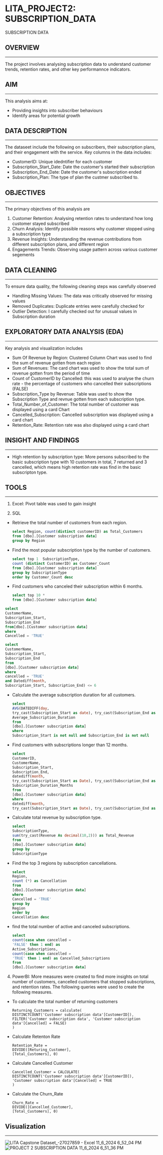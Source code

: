 # LITA_PROJECT2: SUBSCRIPTION_DATA
SUBSCRIPTION DATA

## OVERVIEW
---
The project involves analysing subscription data to understand customer trends, retention rates, and other key performannce indicators. 

## AIM
---
This analysis aims at:
- Providing insights into subscriber behaviours
- Identify areas for potential growth

## DATA DESCRIPTION
---
The dataseet include the following on subscribers, their subscription plans, and their engagement with the service. Key columns in the data includes:
- CustomerID: Unique idedntifier for each customer
- Subscription_Start_Date: Date the customer's started their subscription
- Subscription_End_Date: Date the customer's subscription ended
- Subscription_Plan: The type of plan the custmer subscribed to.

## OBJECTIVES 
---
The primary objectives of this analysis are 
1. Customer Retention: Analysing retention rates to understand how long customer stayed subscribed
2. Churn Analysis: Identify possible reasons why customer stopped using a subscription type
3. Revenue Insights: Understanding the revenue contributions from different subscription plans, and different region
4. Engagements Trends: Observing usage pattern across various customer segements

## DATA CLEANING 
---
To ensure data quality, the following cleaning steps was carefully observed 
- Handling Missing Values: The data was critically observed for missing values
- Removed Duplicates: Duplicate entries were carefully checked for
- Outlier Detection: I carefully checked out for unusual values in Subscription duration

## EXPLORATORY DATA ANALYSIS (EDA)
---
Key analysis and visualization includes 
- Sum Of Revenue by Region: Clustered Column Chart was used to find the sum of revenue gotten from each region
- Sum of Revenues: The card chart was used to show the total sum of revenue gotten from the period of time
- Count of CustomerID by Cancelled: this was used to analyse the churn rate - the percentage of customers who cancelled their subscriptions (FALSE) 
- Subscription_Type by Revenue: Table was used to show the Subscription Type and revnue gotten from each subscription type.
- Total_Number_of_Customer: The total number of customer was displayed using a card Chart
- Cancelled_Subscription: Cancelled subscription was displayed using a card chart
- Retention_Rate: Retention rate was also displayed using a card chart

## INSIGHT AND FINDINGS
---

- High retention by subscription type: More persons subscribed to the basic subscription type with 10 customers in total, 7 returned and 3 cancelled, which means high retention rate was find in the basic subscripton type.

## TOOLS 
---
1. Excel: Pivot table was used to gain insight
    
2. SQL
- Retrieve the total number of customers from each region. 
   ```SQL
   select Region, count(distinct customerID) as Total_Customers
   from [dbo].[Customer subscription data]
   group by Region
   ```
- Find the most popular subscription type by the number of customers.
  ```SQL
  select top 1  SubscriptionType,
  count (distinct CustomerID) as Customer_Count
  from [dbo].[Customer subscription data]
  group by SubscriptionType
  order by Customer_Count desc
  ```
 - Find customers who canceled their subscription within 6 months.
    ```SQL
    select top 10 *
    from [dbo].[Customer subscription data]
    ```
    
  ```SQL
  select
  CustomerName,
  Subscription_Start,
  Subscription_End
  from[dbo].[Customer subscription data]
  where
  Cancelled = 'TRUE'
  ```

  ```SQL
  select
  CustomerName,
  Subscription_Start,
  Subscription_End
  from
  [dbo].[Customer subscription data]
  where
  cancelled = 'TRUE'
  and Datediff(month,
  Subscription_Start, Subscription_End) <= 6
  ```
- Calculate the average subscription duration for all customers.
  ```SQL
  select
  AVG(DATEDIFF(day,
  try_cast(Subscription_Start as date), try_cast(Subscription_End as date))) as 
  Average_Subscription_Duration
  from
  [dbo].[Customer subscription data]
  where
  Subscription_Start is not null and Subscription_End is not null
  ```
- Find customers with subscriptions longer than 12 months.
  ```SQL
  select
  CustomerID,
  CustomerName,
  Subscription_Start,
  Subscription_End,
  datediff(month,
  try_cast(Subscription_Start as Date), try_cast(Subscription_End as Date)) as 
  Subscription_Duration_Months
  from
  [dbo].[Customer subscription data]
  where
  datediff(month,
  try_cast(Subscription_Start as Date), try_cast(Subscription_End as Date)) > 12;
  ```

- Calculate total revenue by subscription type.
  ```SQL
  select
  SubscriptionType,
  sum(try_cast(Revenue As decimal(10,2))) as Total_Revenue
  from
  [dbo].[Customer subscription data]
  group by 
  SubscriptionType
  ```
- Find the top 3 regions by subscription cancellations.
  ```SQL
  select
  Region,
  count (*) as Cancellation
  from
  [dbo].[Customer subscription data]
  where
  Cancelled = 'TRUE'
  group by 
  Region
  order by 
  Cancellation desc
  ```

- find the total number of active and canceled subscriptions.
  ```SQL
  select
  count(case when cancelled = 
  'FALSE' then 1 end) as
  Active_Subscriptions,
  count(case when cancelled =
  'TRUE' then 1 end) as Cancelled_Subscriptions
  from
  [dbo].[Customer subscription data]
  ```

4. PowerBI: More measures were created to find more insights on total number of customers, cancelled customers that stopped subscriptions, and retention rates. The following queries 
   were used to create the following measures.
   
- To calculate the total number of returning customers
  
     ```PowerBI
     Returning_Customers = calculate(
     DISTINCTCOUNT('Customer subscription data'[CustomerID]),
     FILTER('Customer subscription data', 'Customer subscription data'[Cancelled] = FALSE)
     )
     ```
- Calculate Retenton Rate
  
    ```PowerBI
    Retention_Rate =
    DIVIDE([Returing_Customer],
    [Total_Customers], 0)
    ```

- Calculate Cancelled Customer 

   ```PowerBI
   Cancelled_Customer = CALCULATE(
   DISTINCTCOUNT('Customer subscription data'[CustomerID]),
  'Customer subscription data'[Cancelled] = TRUE
   )
  ```

- Calculate the Churn_Rate

   ```PowerBI
   Churn_Rate =
   DIVIDE([Cancelled_Customer],
   [Total_Customers], 0)
   ```
    

## Visualization
---
![LITA Capstone Dataset_-27027859 - Excel 11_6_2024 6_52_04 PM](https://github.com/user-attachments/assets/a5ba759f-361a-45ca-9edd-c86cefe97910)
![PROJECT 2  SUBSCRIPTION DATA 11_6_2024 6_51_36 PM](https://github.com/user-attachments/assets/9807a71c-37ec-4015-8578-4253848a07f0)

